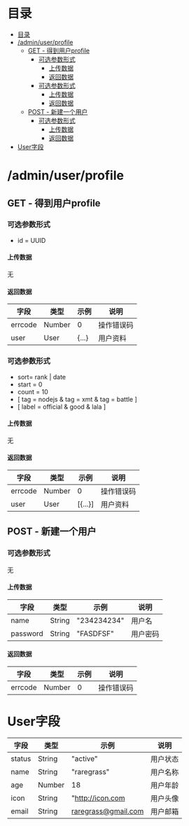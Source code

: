 # 目录
- [目录](#目录)
- [/admin/user/profile](#adminuserprofile)
    - [GET - 得到用户profile](#get---得到用户profile)
        - [可选参数形式](#可选参数形式)
            - [上传数据](#上传数据)
            - [返回数据](#返回数据)
        - [可选参数形式](#可选参数形式)
            - [上传数据](#上传数据)
            - [返回数据](#返回数据)
    - [POST - 新建一个用户](#post---新建一个用户)
        - [可选参数形式](#可选参数形式)
            - [上传数据](#上传数据)
            - [返回数据](#返回数据)
- [User字段](#user字段)

# /admin/user/profile
## GET - 得到用户profile
### 可选参数形式
+ id = UUID

#### 上传数据
无

#### 返回数据
| 字段    | 类型   | 示例  | 说明       |
| ------- | ------ | ----- | ---------- |
| errcode | Number | 0     | 操作错误码 |
| user    | User   | {...} | 用户资料   |

### 可选参数形式
+ sort= rank | date
+ start = 0
+ count = 10
+ [ tag = nodejs & tag = xmt & tag = battle ]
+ [ label = official & good & lala ]

#### 上传数据
无

#### 返回数据
| 字段    | 类型   | 示例    | 说明       |
| ------- | ------ | ------- | ---------- |
| errcode | Number | 0       | 操作错误码 |
| user    | User   | [{...}] | 用户资料   |

## POST - 新建一个用户
### 可选参数形式
无

#### 上传数据
| 字段     | 类型   | 示例        | 说明     |
| -------- | ------ | ----------- | -------- |
| name     | String | "234234234" | 用户名   |
| password | String | "FASDFSF"   | 用户密码 |

#### 返回数据
| 字段    | 类型   | 示例 | 说明       |
| ------- | ------ | ---- | ---------- |
| errcode | Number | 0    | 操作错误码 |

# User字段
| 字段   | 类型   | 示例                | 说明     |
| ------ | ------ | ------------------- | -------- |
| status | String | "active"            | 用户状态 |
| name   | String | "raregrass"         | 用户名称 |
| age    | Number | 18                  | 用户年龄  |
| icon   | String | "http://icon.com    | 用户头像 |
| email  | String | raregrass@gmail.com | 用户邮箱 |
